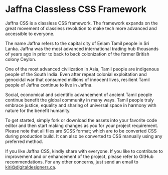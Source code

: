 # Jaffna Classless CSS Framework

Jaffna CSS is a classless CSS framework. The framework expands on the great movement of classless revolution to make tech more advanced and accessible to everyone.

The name Jaffna refers to the capital city of Eelam Tamil people in Sri Lanka. Jaffna was the most advanced international trading hub thousands of years ago in prior to back to back colonization of the former British colony Ceylon.

One of the most advanced civilization in Asia, Tamil people are indigenous people of the South India. Even after repeat colonial exploitation and genocidal war that consumed millions of innocent lives, resilient Tamil people of Jaffna continue to live in Jaffna.

Social, economical and scientific advancement of ancient Tamil people continue benefit the global community in many ways. Tamil people truly embrace justice, equality and sharing of universal space in harmony with nature for the benefit humanity.

To get started, simply fork or download the assets into your favorite code editor and then start making changes as you for your project requirement. Please note that all files are SCSS format; which are to be converted CSS during production build. It can also be converted to CSS manually using any preferred method.

If you like Jaffna CSS, kindly share with everyone. If you like to contribute to improvement and or enhancement of the project, please refer to GitHub recommendations. For any other concerns, just send an email to kiri@digitaldesigners.ca.
